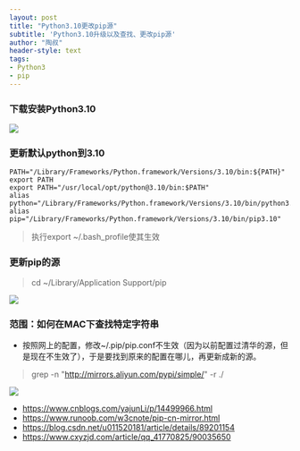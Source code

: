```yaml
---
layout: post
title: "Python3.10更改pip源"
subtitle: 'Python3.10升级以及查找、更改pip源'
author: "陶叔"
header-style: text
tags:
- Python3
- pip
---
```


### 下载安装Python3.10
![](https://tjj006-1302037511.cos.ap-shanghai.myqcloud.com/2022/02/05/16440673156390.jpg)

### 更新默认python到3.10
```
PATH="/Library/Frameworks/Python.framework/Versions/3.10/bin:${PATH}"
export PATH
export PATH="/usr/local/opt/python@3.10/bin:$PATH"
alias python="/Library/Frameworks/Python.framework/Versions/3.10/bin/python3.10"
alias pip="/Library/Frameworks/Python.framework/Versions/3.10/bin/pip3.10"
```
> 执行export ~/.bash_profile使其生效

### 更新pip的源
> cd ~/Library/Application Support/pip

![](https://tjj006-1302037511.cos.ap-shanghai.myqcloud.com/2022/02/05/16440616567485.jpg)

### 范围：如何在MAC下查找特定字符串
- 按照网上的配置，修改~/.pip/pip.conf不生效（因为以前配置过清华的源，但是现在不生效了），于是要找到原来的配置在哪儿，再更新成新的源。
> grep -n "http://mirrors.aliyun.com/pypi/simple/" -r ./

![](https://tjj006-1302037511.cos.ap-shanghai.myqcloud.com/2022/02/05/16440627043948.jpg)

- https://www.cnblogs.com/yajunLi/p/14499966.html
- https://www.runoob.com/w3cnote/pip-cn-mirror.html
- https://blog.csdn.net/u011520181/article/details/89201154
- https://www.cxyzjd.com/article/qq_41770825/90035650